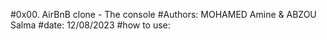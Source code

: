 #0x00. AirBnB clone - The console
#Authors: MOHAMED Amine & ABZOU Salma
#date: 12/08/2023
#how to use:

